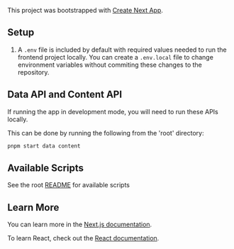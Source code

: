This project was bootstrapped with [Create Next App](https://nextjs.org/docs/api-reference/create-next-app).

## Setup

1. A `.env` file is included by default with required values needed to run the frontend project locally. You can create a `.env.local` file to change environment variables without commiting these changes to the repository.


## Data API and Content API

If running the app in development mode, you will need to run these APIs locally.

This can be done by running the following from the 'root' directory:

```bash
pnpm start data content
```

## Available Scripts

See the root [README](../../README.md) for available scripts

## Learn More

You can learn more in the [Next.js documentation](https://nextjs.org/docs/getting-started).

To learn React, check out the [React documentation](https://reactjs.org/).
